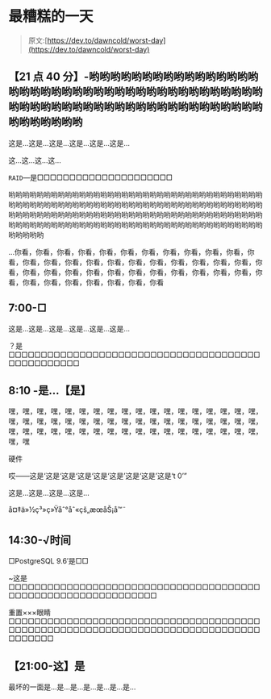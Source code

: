 # 最糟糕的一天

> 原文:[https://dev.to/dawncold/worst-day](https://dev.to/dawncold/worst-day)

## 【21 点 40 分】-哟哟哟哟哟哟哟哟哟哟哟哟哟哟哟哟哟哟哟哟哟哟哟哟哟哟哟哟哟哟哟哟哟哟哟哟哟哟哟哟哟哟哟哟哟哟哟哟哟哟哟哟哟哟哟哟哟哟哟哟哟哟哟哟哟哟哟哟哟哟哟

这是…这是…这是…这是…这是…这是…

这…这…这…这…

`RAID`—是□□□□□□□□□□□□□□□□□□□□□

哟哟哟哟哟哟哟哟哟哟哟哟哟哟哟哟哟哟哟哟哟哟哟哟哟哟哟哟哟哟哟哟哟哟哟哟哟哟哟哟哟哟哟哟哟哟哟哟哟哟哟哟哟哟哟哟哟哟哟哟哟哟哟哟哟哟哟哟哟哟哟哟哟哟哟哟哟哟哟哟哟哟哟哟哟哟哟哟哟哟哟哟哟哟哟哟哟哟哟哟哟哟哟哟哟哟哟哟哟哟哟哟哟哟哟哟哟哟哟哟哟哟哟哟哟哟哟哟哟哟哟哟哟哟哟哟哟哟哟哟哟哟哟哟哟哟哟哟哟

...你看，你看，你看，你看，你看，你看，你看，你看，你看，你看，你看，你看，你看，你看，你看，你看，你看，你看，你看，你看，你看，你看，你看，你看，你看，你看，你看，你看，你看，你看，你看，你看，你看，你看，你看，你看，你看，你看，你看，你看，你看，你看，你看

## 7:00-□

这是…这是…这是…这是…这是…这是…

？是□□□□□□□□□□□□□□□□□□□□□□□□□□□□□□□□□□□□□□□□□□□□□□□□□□

## 8:10 -是…【是】

嘿，嘿，嘿，嘿，嘿，嘿，嘿，嘿，嘿，嘿，嘿，嘿，嘿，嘿，嘿，嘿，嘿，嘿，嘿，嘿，嘿，嘿，嘿，嘿，嘿，嘿，嘿，嘿，嘿，嘿，嘿，嘿，嘿，嘿，嘿，嘿，嘿，嘿，嘿，嘿，嘿，嘿，嘿，嘿，嘿，嘿，嘿，嘿，嘿，嘿，嘿，嘿，嘿，嘿，嘿，嘿

硬件

哎——这是‘这是‘这是‘这是‘这是‘这是’这是‘这是’这是‘t 0’”

这是…这是…这是…这是…

å¤‡ä»½ç³»ç»Ÿåˆ°åˆ«çš„æœåŠ¡å™¨

## 14:30-√时间

□PostgreSQL 9.6′是□□

~这是□□□□□□□□□□□□□□□□□□□□□□□□□□□□□□□□□□□□□□□□□□□□□□□□□□□□□□□□□□□□□□

重置×××眼睛□□□□□□□□□□□□□□□□□□□□□□□□□□□□□□□□□□□□□□□□□□□□□□□□□□□□□□□□□□□□□□□□□□□□□□□□□□□□□□□□□□□□□

## 【21:00-这】是

最坏的一面是…是…是…是…是…是…是…
